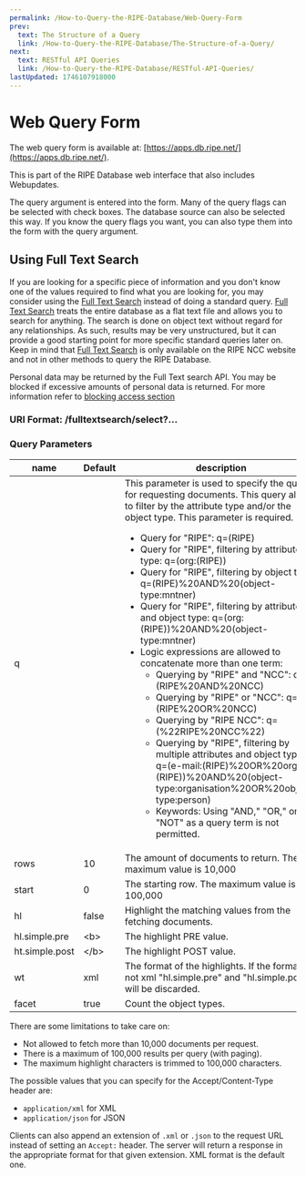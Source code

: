 ```yaml
---
permalink: /How-to-Query-the-RIPE-Database/Web-Query-Form
prev:
  text: The Structure of a Query
  link: /How-to-Query-the-RIPE-Database/The-Structure-of-a-Query/
next:
  text: RESTful API Queries
  link: /How-to-Query-the-RIPE-Database/RESTful-API-Queries/
lastUpdated: 1746107918000
---
```


# Web Query Form

The web query form is available at: [https://apps.db.ripe.net/](https://apps.db.ripe.net/).

This is part of the RIPE Database web interface that also includes Webupdates.

The query argument is entered into the form. Many of the query flags can be selected with check boxes. The database source can also be selected this way. If you know the query flags you want, you can also type them into the form with the query argument.


## Using Full Text Search

If you are looking for a specific piece of information and you don't know one of the values required to find what you are looking for, you may consider using the [Full Text Search](https://apps.db.ripe.net/db-web-ui/fulltextsearch) instead of doing a standard query. [Full Text Search](https://apps.db.ripe.net/db-web-ui/fulltextsearch) treats the entire database as a flat text file and allows you to search for anything. The search is done on object text without regard for any relationships. As such, results may be very unstructured, but it can provide a good starting point for more specific standard queries later on. Keep in mind that [Full Text Search](https://apps.db.ripe.net/db-web-ui/fulltextsearch) is only available on the RIPE NCC website and not in other methods to query the RIPE Database.

Personal data may be returned by the Full Text search API. You may be blocked if excessive amounts of personal data is returned. For more information refer to [blocking access section](../Access-to-Personal-Data/Access-to-Personal-Data/#blocking-access-to-the-ripe-database)

### URI Format: /fulltextsearch/select?...

### Query Parameters
|name|Default|description|
|----|----|-----------|
|q||This parameter is used to specify the query for requesting documents. This query allows to filter by the attribute type and/or the object type. This parameter is required. <ul><li>Query for "RIPE": q=(RIPE)</li><li>Query for "RIPE", filtering by attribute type: q=(org:(RIPE))</li><li>Query for "RIPE", filtering by object type: q=(RIPE)%20AND%20(object-type:mntner)</li><li>Query for "RIPE", filtering by attribute and object type: q=(org:(RIPE))%20AND%20(object-type:mntner)</li><li>Logic expressions are allowed to concatenate more than one term:<ul><li>Querying by "RIPE" and "NCC": q=(RIPE%20AND%20NCC)</li><li>Querying by "RIPE" or "NCC": q=(RIPE%20OR%20NCC)</li><li>Querying by "RIPE NCC": q=(%22RIPE%20NCC%22)</li><li>Querying by "RIPE", filtering by multiple attributes and object types: q=(e-mail:(RIPE)%20OR%20org:(RIPE))%20AND%20(object-type:organisation%20OR%20object-type:person)</li><li>Keywords: Using "AND," "OR," or "NOT" as a query term is not permitted.</li></ul></li></ul>|
|rows|10|The amount of documents to return. The maximum value is 10,000|
|start|0|The starting row. The maximum value is 100,000|
|hl|false|Highlight the matching values from the fetching documents. |
|hl.simple.pre|&lt;b&gt;|The highlight PRE value. |
|ht.simple.post|&lt;/b&gt;|The highlight POST value. |
|wt|xml|The format of the highlights. If the format is not xml "hl.simple.pre" and "hl.simple.post" will be discarded. |
|facet|true|Count the object types.|


There are some limitations to take care on:

* Not allowed to fetch more than 10,000 documents per request.
* There is a maximum of 100,000 results per query (with paging).
* The maximum highlight characters is trimmed to 100,000 characters.

The possible values that you can specify for the Accept/Content-Type header are:

* `application/xml` for XML
* `application/json` for JSON

Clients can also append an extension of `.xml` or `.json` to the request URL instead of setting an `Accept:` header. The server will return a response in the appropriate format for that given extension. XML format is the default one.
